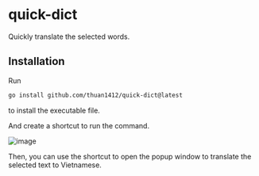 # quick-dict
Quickly translate the selected words.

## Installation

Run 
```sh
go install github.com/thuan1412/quick-dict@latest
```
to install the executable file.

And create a shortcut to run the command.

![image](https://user-images.githubusercontent.com/36019052/233822979-fe205d12-d59e-463d-896c-1c47bcbaaec5.png)


Then, you can use the shortcut to open the popup window to translate the selected text to Vietnamese.

